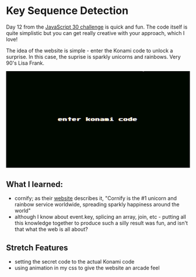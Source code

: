 # Key Sequence Detection

Day 12 from the [JavaScript 30 challenge](https://github.com/wesbos/JavaScript30) is quick and fun.  The code itself is quite simplistic but you can get really creative with your approach, which I love!

The idea of the website is simple - enter the Konami code to unlock a surprise.  In this case, the suprise is sparkly unicorns and rainbows.  Very 90's Lisa Frank.

![gif of app](https://github.com/taylornoj/keySequenceDetection/blob/master/docs/ezgif.com-gif-maker%20(8).gif?raw=true)

## What I learned:
- cornify; as their [website](https://www.cornify.com/) describes it, "Cornify is the #1 unicorn and rainbow service worldwide, spreading sparkly happiness around the world"
- although I know about event.key, splicing an array, join, etc - putting all this knowledge together to produce such a silly result was fun, and isn't that what the web is all about?

## Stretch Features
- setting the secret code to the actual Konami code
- using animation in my css to give the website an arcade feel
